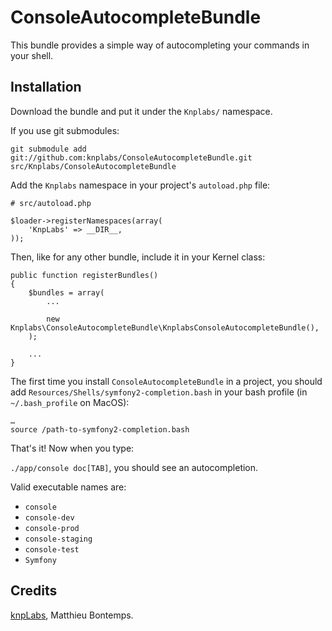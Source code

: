 # ConsoleAutocompleteBundle

This bundle provides a simple way of autocompleting your commands in your shell.

## Installation

Download the bundle and put it under the `Knplabs/` namespace.

If you use git submodules:

    git submodule add git://github.com:knplabs/ConsoleAutocompleteBundle.git src/Knplabs/ConsoleAutocompleteBundle

Add the `Knplabs` namespace in your project's `autoload.php` file:

    # src/autoload.php

    $loader->registerNamespaces(array(
        'KnpLabs' => __DIR__,
    ));

Then, like for any other bundle, include it in your Kernel class:

    public function registerBundles()
    {
        $bundles = array(
            ...

            new Knplabs\ConsoleAutocompleteBundle\KnplabsConsoleAutocompleteBundle(),
        );

        ...
    }
    
The first time you install `ConsoleAutocompleteBundle` in a project, you should add `Resources/Shells/symfony2-completion.bash` in your bash profile (in `~/.bash_profile` on MacOS):

    …
    source /path-to-symfony2-completion.bash

That's it! Now when you type:

`./app/console doc[TAB]`, you should see an autocompletion.

Valid executable names are:

* `console`
* `console-dev`
* `console-prod`
* `console-staging`
* `console-test`
* `Symfony`

## Credits

[knpLabs](http://www.knplabs.com), Matthieu Bontemps.
